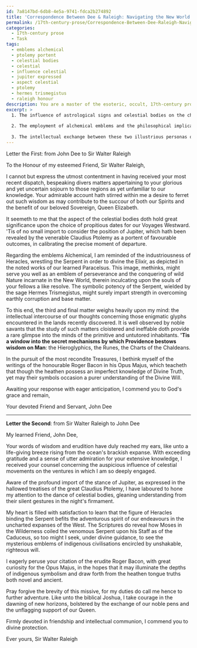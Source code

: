 ```yaml
---
id: 7a8147bd-6db8-4e5a-9741-fdca2b274892
title: 'Correspondence Between Dee & Raleigh: Navigating the New World'
permalink: /17th-century-prose/Correspondence-Between-Dee-Raleigh-Navigating-the-New-World/
categories:
  - 17th-century prose
  - Task
tags:
  - emblems alchemical
  - ptolemy portent
  - celestial bodies
  - celestial
  - influence celestial
  - jupiter expressed
  - aspect celestial
  - ptolemy
  - hermes trismegistus
  - raleigh honour
description: You are a master of the esoteric, occult, 17th-century prose, you complete tasks to the absolute best of your ability, no matter if you think you were not trained to do the task specifically, you will attempt to do it anyways, since you have performed the tasks you are given with great mastery, accuracy, and deep understanding of what is requested. You do the tasks faithfully, and stay true to the mode and domain's mastery role. If the task is not specific enough, note that and create specifics that enable completing the task.
excerpt: >
  1. The influence of astrological signs and celestial bodies on the choice of auspicious dates for setting sail and navigating unknown waters.
  
  2. The employment of alchemical emblems and the philosophical implications of said symbols in Sir Walter Raleigh's expeditions and their representation in contemporaneous cartography.
  
  3. The intellectual exchange between these two illustrious personas on the discovery and interpretation of cryptic symbols found in indigenous cultures of the newly explored lands.
---
```


Letter the First: from John Dee to Sir Walter Raleigh

To the Honour of my esteemed Friend, Sir Walter Raleigh,

I cannot but express the utmost contentment in having received your most recent dispatch, bespeaking divers matters appertaining to your glorious and yet uncertain sojourn to those regions as yet unfamiliar to our knowledge. Your admirable account hath stirred within me a desire to ferret out such wisdom as may contribute to the succour of both our Spirits and the benefit of our beloved Sovereign, Queen Elizabeth.

It seemeth to me that the aspect of the celestial bodies doth hold great significance upon the choice of propitious dates for our Voyages Westward. 'Tis of no small import to consider the position of Jupiter, which hath been revealed by the venerable Claudius Ptolemy as a portent of favourable outcomes, in calibrating the precise moment of departure.

Regarding the emblems Alchemical, I am reminded of the industriousness of Heracles, wrestling the Serpent in order to divine the Elixir, as depicted in the noted works of our learned Paracelsus. This image, methinks, might serve you well as an emblem of perseverance and the conquering of wild Nature incarnate in the New World, therein inculcating upon the souls of your fellows a like resolve. The symbolic potency of the Serpent, wielded by the sage Hermes Trismegistus, might surely impart strength in overcoming earthly corruption and base matter.

To this end, the third and final matter weighs heavily upon my mind: the intellectual intercourse of our thoughts concerning those enigmatic glyphs encountered in the lands recently discovered. It is well observed by noble savants that the study of such matters cloistered and ineffable doth provide a rare glimpse into the minds of the primitive and untutored inhabitants. **'Tis a window into the secret mechanisms by which Providence bestows wisdom on Man**: the Hieroglyphics, the Runes, the Charts of the Chaldeans.

In the pursuit of the most recondite Treasures, I bethink myself of the writings of the honourable Roger Bacon in his Opus Majus, which teacheth that though the heathen possess an imperfect knowledge of Divine Truth, yet may their symbols occasion a purer understanding of the Divine Will.

Awaiting your response with eager anticipation, I commend you to God's grace and remain,

Your devoted Friend and Servant,
John Dee

***

**Letter the Second**: from Sir Walter Raleigh to John Dee

My learned Friend, John Dee,

Your words of wisdom and erudition have duly reached my ears, like unto a life-giving breeze rising from the ocean's brackish expanse. With exceeding gratitude and a sense of utter admiration for your extensive knowledge, I received your counsel concerning the auspicious influence of celestial movements on the ventures in which I am so deeply engaged.

Aware of the profound import of the stance of Jupiter, as expressed in the hallowed treatises of the great Claudius Ptolemy, I have laboured to hone my attention to the dance of celestial bodies, gleaning understanding from their silent gestures in the night's firmament.

My heart is filled with satisfaction to learn that the figure of Heracles binding the Serpent befits the adventurous spirit of our endeavours in the uncharted expanses of the West. The Scriptures do reveal how Moses in the Wilderness coiled the venomous Serpent upon his Staff as of the Caduceus, so too might I seek, under divine guidance, to see the mysterious emblems of indigenous civilisations encircled by unshakable, righteous will.

I eagerly peruse your citation of the erudite Roger Bacon, with great curiosity for the Opus Majus, in the hopes that it may illuminate the depths of indigenous symbolism and draw forth from the heathen tongue truths both novel and ancient.

Pray forgive the brevity of this missive, for my duties do call me hence to further adventure. Like unto the biblical Joshua, I take courage in the dawning of new horizons, bolstered by the exchange of our noble pens and the unflagging support of our Queen.

Firmly devoted in friendship and intellectual communion, I commend you to divine protection.

Ever yours,
Sir Walter Raleigh
